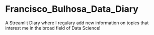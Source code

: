 # Francisco_Bulhosa_Data_Diary
 A Streamlit Diary where I regulary add new information on topics that interest me in the broad field of Data Science!
